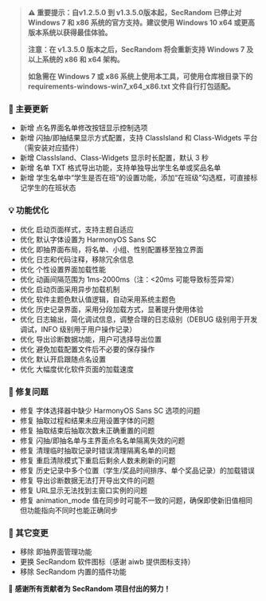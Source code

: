 > **⚠️ 重要提示：自v1.2.5.0 到 v1.3.5.0版本起，SecRandom 已停止对 Windows 7 和 x86 系统的官方支持。建议使用 Windows 10 x64 或更高版本系统以获得最佳体验。**
> 
> **注意：在 v1.3.5.0 版本之后，SecRandom 将会重新支持 Windows 7 及以上系统的 x86 和 x64 架构。**
> 
> **如急需在 Windows 7 或 x86 系统上使用本工具，可使用仓库根目录下的 requirements-windows-win7_x64_x86.txt 文件自行打包适配。**

### 🚀 主要更新

- 新增 点名界面名单修改按钮显示控制选项
- 新增 闪抽/即抽结果显示方式配置，支持 ClassIsland 和 Class-Widgets 平台（需安装对应插件）
- 新增 ClassIsland、Class-Widgets 显示时长配置，默认 3 秒
- 新增 名单 TXT 格式导出功能，支持单独导出学生名单或奖品名单
- 新增 学生名单中“学生是否在班”的设置功能，添加“在班级”勾选框，可直接标记学生的在班状态

### 💡 功能优化

- 优化 启动页面样式，支持主题自适应
- 优化 默认字体设置为 HarmonyOS Sans SC
- 优化 即抽界面布局，将名单、小组、性别配置移至独立界面
- 优化 日志和代码注释，移除冗余信息
- 优化 个性设置界面加载性能
- 优化 动画间隔范围为 1ms-2000ms（注：<20ms 可能导致标签异常）
- 优化 启动页面采用异步加载机制
- 优化 软件主题色默认值逻辑，自动采用系统主题色
- 优化 历史记录界面，采用分段加载方式，显著提升使用体验
- 优化 日志输出，简化调试信息，调整合理的日志级别（DEBUG 级别用于开发调试，INFO 级别用于用户操作记录）
- 优化 导出诊断数据功能，用户可选择导出位置
- 优化 避免加载配置文件后不必要的保存操作
- 优化 默认开启跟随点名设置
- 优化 大幅度优化软件页面的加载速度

### 🐛 修复问题

- 修复 字体选择器中缺少 HarmonyOS Sans SC 选项的问题
- 修复 抽取过程和结果未应用设置字体的问题
- 修复 抽取结束后抽取次数未正确重置的问题
- 修复 闪抽/即抽名单与主界面点名名单隔离失效的问题
- 修复 清理临时抽取记录时错误清理隔离名单的问题
- 修复 重启清除模式下重启后剩余人数未刷新的问题
- 修复 历史记录中多个位置（学生/奖品时间排序、单个奖品记录）的加载错误
- 修复 导出诊断数据无法打开导出文件的问题
- 修复 URL显示无法找到主窗口实例的问题
- 修复 animation_mode 值在同步时可能不一致的问题，确保即使新旧值相同但功能指向不同时也能正确同步

### 🔧 其它变更

- 移除 即抽界面管理功能
- 更换 SecRandom 软件图标（感谢 aiwb 提供图标支持）
- 移除 SecRandom 内置的插件功能
 
💝 **感谢所有贡献者为 SecRandom 项目付出的努力！**